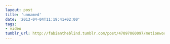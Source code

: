 ```yaml
---
layout: post
title: 'unnamed'
date: '2013-04-04T11:19:41+02:00'
tags:
- video
tumblr_url: http://fabiantheblind.tumblr.com/post/47097060097/motionworks-saz-the-next-version-of-after
---
```

